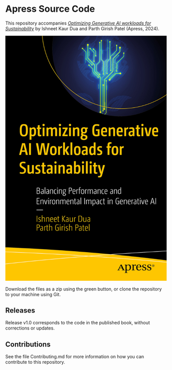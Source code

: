 # Apress Source Code

This repository accompanies [*Optimizing Generative AI workloads for Sustainability*](https://link.springer.com/book/9798868809163) by  Ishneet Kaur Dua and Parth Girish Patel (Apress, 2024).

[comment]: #cover
![Cover image](979-8-8688-0916-3.jpg)

Download the files as a zip using the green button, or clone the repository to your machine using Git.

## Releases

Release v1.0 corresponds to the code in the published book, without corrections or updates.

## Contributions

See the file Contributing.md for more information on how you can contribute to this repository.